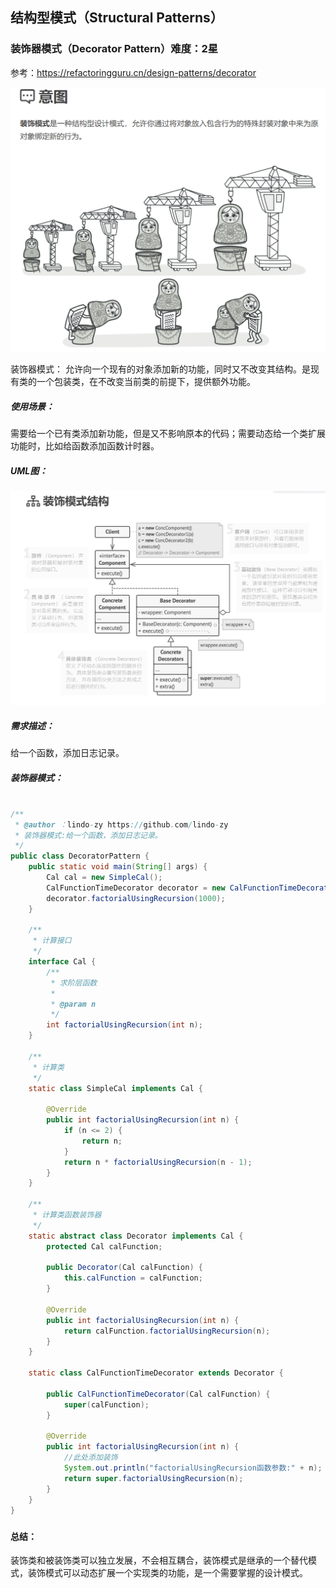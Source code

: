 ## 结构型模式（Structural Patterns）

### 装饰器模式（Decorator Pattern）难度：2星

参考：https://refactoringguru.cn/design-patterns/decorator

![1679751816138](1679751816138.png)

装饰器模式： 允许向一个现有的对象添加新的功能，同时又不改变其结构。是现有类的一个包装类，在不改变当前类的前提下，提供额外功能。

##### 使用场景：

需要给一个已有类添加新功能，但是又不影响原本的代码；需要动态给一个类扩展功能时，比如给函数添加函数计时器。

##### UML图：

![1679751917400](1679751917400.png)

##### 需求描述：

给一个函数，添加日志记录。

##### 装饰器模式：

```java

/**
 * @author ：lindo-zy https://github.com/lindo-zy
 * 装饰器模式:给一个函数，添加日志记录。
 */
public class DecoratorPattern {
    public static void main(String[] args) {
        Cal cal = new SimpleCal();
        CalFunctionTimeDecorator decorator = new CalFunctionTimeDecorator(cal);
        decorator.factorialUsingRecursion(1000);
    }

    /**
     * 计算接口
     */
    interface Cal {
        /**
         * 求阶层函数
         *
         * @param n
         */
        int factorialUsingRecursion(int n);
    }

    /**
     * 计算类
     */
    static class SimpleCal implements Cal {

        @Override
        public int factorialUsingRecursion(int n) {
            if (n <= 2) {
                return n;
            }
            return n * factorialUsingRecursion(n - 1);
        }
    }

    /**
     * 计算类函数装饰器
     */
    static abstract class Decorator implements Cal {
        protected Cal calFunction;

        public Decorator(Cal calFunction) {
            this.calFunction = calFunction;
        }

        @Override
        public int factorialUsingRecursion(int n) {
            return calFunction.factorialUsingRecursion(n);
        }
    }

    static class CalFunctionTimeDecorator extends Decorator {

        public CalFunctionTimeDecorator(Cal calFunction) {
            super(calFunction);
        }

        @Override
        public int factorialUsingRecursion(int n) {
            //此处添加装饰
            System.out.println("factorialUsingRecursion函数参数:" + n);
            return super.factorialUsingRecursion(n);
        }
    }
}

```

#####            

#### 总结：

装饰类和被装饰类可以独立发展，不会相互耦合，装饰模式是继承的一个替代模式，装饰模式可以动态扩展一个实现类的功能，是一个需要掌握的设计模式。